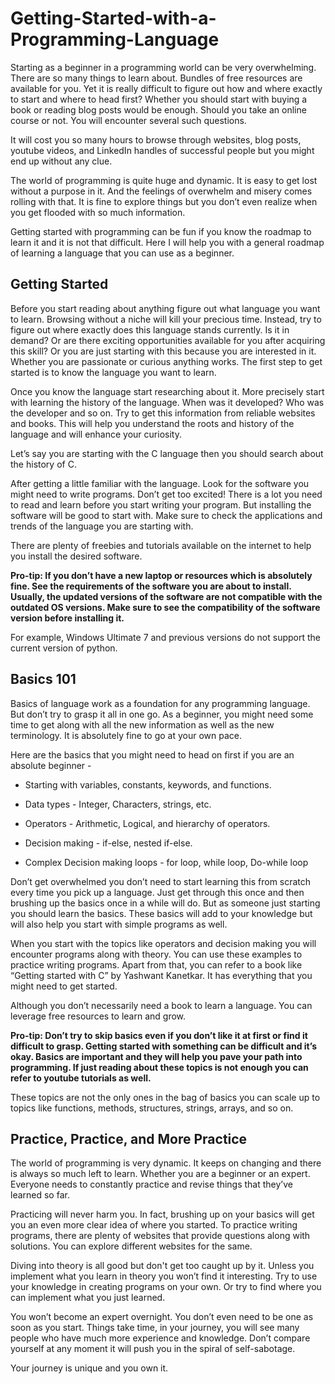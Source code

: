 # Getting-Started-with-a-Programming-Language
 
Starting as a beginner in a programming world can be very overwhelming. There are so many things to learn about. Bundles of free resources are available for you. Yet it is really difficult to figure out how and where exactly to start and where to head first? Whether you should start with buying a book or reading blog posts would be enough. Should you take an online course or not. You will encounter several such questions.

It will cost you so many hours to browse through websites, blog posts, youtube videos, and LinkedIn handles of successful people but you might end up without any clue. 

The world of programming is quite huge and dynamic. It is easy to get lost without a purpose in it. And the feelings of overwhelm and misery comes rolling with that. It is fine to explore things but you don’t even realize when you get flooded with so much information.

Getting started with programming can be fun if you know the roadmap to learn it and it is not that difficult. Here I will help you with a general roadmap of learning a language that you can use as a beginner.
## Getting Started
Before you start reading about anything figure out what language you want to learn. Browsing without a niche will kill your precious time. Instead, try to figure out where exactly does this language stands currently. Is it in demand? Or are there exciting opportunities available for you after acquiring this skill? Or you are just starting with this because you are interested in it. Whether you are passionate or curious anything works. 
The first step to get started is to know the language you want to learn.

Once you know the language start researching about it. More precisely start with learning the history of the language. When was it developed? Who was the developer and so on. Try to get this information from reliable websites and books. 
This will help you understand the roots and history of the language and will enhance your curiosity. 

Let’s say you are starting with the C language then you should search about the history of C. 

After getting a little familiar with the language. Look for the software you might need to write programs. Don’t get too excited! There is a lot you need to read and learn before you start writing your program. But installing the software will be good to start with. Make sure to check the applications and trends of the language you are starting with.

There are plenty of freebies and tutorials available on the internet to help you install the desired software. 

**Pro-tip: If you don’t have a new laptop or resources which is absolutely fine. See the requirements of the software you are about to install. Usually, the updated versions of the software are not compatible with the outdated OS versions. Make sure to see the compatibility of the software version before installing it.**

For example, Windows Ultimate 7 and previous versions do not support the current version of python.

##  Basics 101
Basics of language work as a foundation for any programming language. But don’t try to grasp it all in one go. As a beginner, you might need some time to get along with all the new information as well as the new terminology. It is absolutely fine to go at your own pace. 

Here are the basics that you might need to head on first if you are an absolute beginner  -
* Starting with variables, constants, keywords, and functions.

* Data types - Integer, Characters, strings, etc.

* Operators - Arithmetic, Logical, and hierarchy of operators.

* Decision making - if-else, nested if-else.

* Complex Decision making loops - for loop, while loop, Do-while loop


Don’t get overwhelmed you don’t need to start learning this from scratch every time you pick up a language. Just get through this once and then brushing up the basics once in a while will do. But as someone just starting you should learn the basics. These basics will add to your knowledge but will also help you start with simple programs as well.

When you start with the topics like operators and decision making you will encounter programs along with theory. You can use these examples to practice writing programs. 
Apart from that, you can refer to a book like “Getting started with C” by Yashwant Kanetkar. It has everything that you might need to get started. 

Although you don’t necessarily need a book to learn a language. You can leverage free resources to learn and grow.


**Pro-tip: Don’t try to skip basics even if you don’t like it at first or find it difficult to grasp. Getting started with something can be difficult and it’s okay. Basics are important and they will help you pave your path into programming. 
If just reading about these topics is not enough you can refer to youtube tutorials as well.**

These topics are not the only ones in the bag of basics you can scale up to topics like functions, methods, structures, strings, arrays, and so on. 

## Practice, Practice, and More Practice
The world of programming is very dynamic. It keeps on changing and there is always so much left to learn. Whether you are a beginner or an expert. Everyone needs to constantly practice and revise things that they’ve learned so far. 

Practicing will never harm you. In fact, brushing up on your basics will get you an even more clear idea of where you started. To practice writing programs, there are plenty of websites that provide questions along with solutions. You can explore different websites for the same. 

Diving into theory is all good but don't get too caught up by it. Unless you implement what you learn in theory you won’t find it interesting. Try to use your knowledge in creating programs on your own. Or try to find where you can implement what you just learned. 

You won’t become an expert overnight. You don’t even need to be one as soon as you start. Things take time, in your journey, you will see many people who have much more experience and knowledge. Don’t compare yourself at any moment it will push you in the spiral of self-sabotage.

Your journey is unique and you own it.
